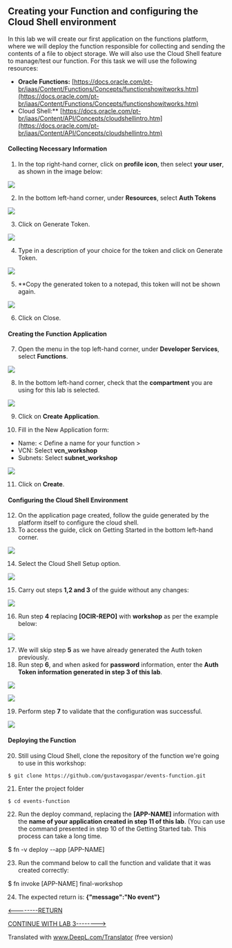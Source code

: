 ﻿## Creating your Function and configuring the Cloud Shell environment

 In this lab we will create our first application on the functions platform, where we will deploy the function responsible for collecting and sending the contents of a file to object storage. We will also use the Cloud Shell feature to manage/test our function.
 For this task we will use the following resources:
 
 - **Oracle Functions:** [https://docs.oracle.com/pt-br/iaas/Content/Functions/Concepts/functionshowitworks.htm](https://docs.oracle.com/pt-br/iaas/Content/Functions/Concepts/functionshowitworks.htm)
 - Cloud Shell:** [https://docs.oracle.com/pt-br/iaas/Content/API/Concepts/cloudshellintro.htm](https://docs.oracle.com/pt-br/iaas/Content/API/Concepts/cloudshellintro.htm)
 

#### Collecting Necessary Information
1. In the top right-hand corner, click on **profile icon**, then select **your user**, as shown in the image below:

![](./IMG/001-LAB2.PNG)

2. In the bottom left-hand corner, under **Resources**, select **Auth Tokens**

![](./IMG/002-LAB2.PNG)

3. Click on Generate Token.

![](./IMG/003-LAB2.PNG)

4. Type in a description of your choice for the token and click on Generate Token.

![](./IMG/004-LAB2.PNG)

5. **Copy the generated token to a notepad, this token will not be shown again.

![](./IMG/005-LAB2.PNG)

6. Click on Close.

#### Creating the Function Application
7. Open the menu in the top left-hand corner, under **Developer Services**, select **Functions**.

![](./IMG/006-LAB2.PNG)

8. In the bottom left-hand corner, check that the **compartment** you are using for this lab is selected.

![](./IMG/007-LAB2.PNG)

9. Click on **Create Application**.

10. Fill in the New Application form:
- Name: < Define a name for your function >
- VCN: Select **vcn_workshop**
- Subnets: Select **subnet_workshop**

![](./IMG/008-LAB2.PNG)

11. Click on **Create**.
#### Configuring the Cloud Shell Environment
12. On the application page created, follow the guide generated by the platform itself to configure the cloud shell.
13. To access the guide, click on Getting Started in the bottom left-hand corner.

![](./IMG/009-LAB2.PNG)

14. Select the Cloud Shell Setup option.

![](./IMG/010-LAB2.PNG)

15. Carry out steps **1,2 and 3** of the guide without any changes:

![](./IMG/011-LAB2.PNG)

16. Run step **4** replacing **[OCIR-REPO]** with **workshop** as per the example below:

![](./IMG/012-LAB2.PNG)

17. We will skip step **5** as we have already generated the Auth token previously.
18. Run step **6**, and when asked for **password** information, enter the **Auth Token information generated in step 3 of this lab**.

![](./IMG/013-LAB2.PNG)

![](./IMG/014-LAB2.PNG)

19. Perform step **7** to validate that the configuration was successful.

![](./IMG/015-LAB2.PNG)

#### Deploying the Function
 20. Still using Cloud Shell, clone the repository of the function we're going to use in this workshop:
 

    $ git clone https://github.com/gustavogaspar/events-function.git

 21. Enter the project folder
 

    $ cd events-function

22. Run the deploy command, replacing the **[APP-NAME]** information with the **name of your application created in step 11 of this lab**. (You can use the command presented in step 10 of the Getting Started tab. This process can take a long time.

   $ fn -v deploy --app [APP-NAME]


23. Run the command below to call the function and validate that it was created correctly: 

   $ fn invoke [APP-NAME] final-workshop

24. The expected return is: **{"message":"No event"}**

[<--------RETURN](../LAB01/README.md) 


[CONTINUE WITH LAB 3-------->](../LAB03/README.md)

Translated with www.DeepL.com/Translator (free version)
